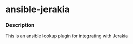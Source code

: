 # ansible-jerakia

### Description

This is an ansible lookup plugin for integrating with Jerakia


